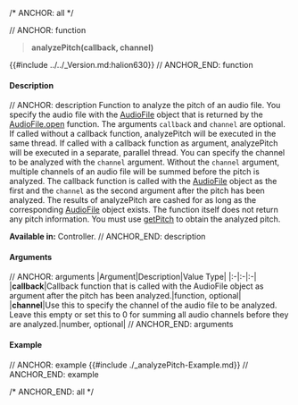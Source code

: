 /* ANCHOR: all */

// ANCHOR: function
>**analyzePitch(callback, channel)**

{{#include ../../_Version.md:halion630}}
// ANCHOR_END: function

#### Description

// ANCHOR: description
Function to analyze the pitch of an audio file. You specify the audio file with the [AudioFile](./Audio-File.md) object that is returned by the [AudioFile.open](./AudioFileopen.md) function. The arguments ``callback`` and ``channel`` are optional. If called without a callback function, analyzePitch will be executed in the same thread. If called with a callback function as argument, analyzePitch will be executed in a separate, parallel thread. You can specify the channel to be analyzed with the ``channel`` argument. Without the ``channel`` argument, multiple channels of an audio file will be summed before the pitch is analyzed. The callback function is called with the [AudioFile](./Audio-File.md) object as the first and the ``channel`` as the second argument after the pitch has been analyzed. The results of analyzePitch are cashed for as long as the corresponding [AudioFile](./Audio-File.md) object exists. The function itself does not return any pitch information. You must use [getPitch](./getPitch.md) to obtain the analyzed pitch.

**Available in:** Controller.
// ANCHOR_END: description

#### Arguments

// ANCHOR: arguments
|Argument|Description|Value Type|
|:-|:-|:-|
|**callback**|Callback function that is called with the AudioFile object as argument after the pitch has been analyzed.|function, optional|
|**channel**|Use this to specify the channel of the audio file to be analyzed. Leave this empty or set this to 0 for summing all audio channels before they are analyzed.|number, optional|
// ANCHOR_END: arguments

#### Example

// ANCHOR: example
{{#include ./_analyzePitch-Example.md}}
// ANCHOR_END: example

/* ANCHOR_END: all */